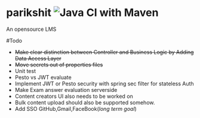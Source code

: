 # parikshit  ![Java CI with Maven](https://github.com/Abhinav2510/parikshit/workflows/Java%20CI%20with%20Maven/badge.svg)
An opensource LMS 

#Todo
* ~~Make clear distinction between Controller and Business Logic by Adding Data Access Layer~~
* ~~Move secrets out of properties files~~
* Unit test
* Pesto vs JWT evaluate
* Implement JWT or Pesto security with spring sec filter for stateless Auth
* Make Exam answer evaluation serverside
* Content creators UI also needs to be worked on
* Bulk content upload should also be supported somehow.
* Add SSO GitHub,Gmail,FaceBook(*long term goal*)
